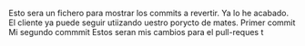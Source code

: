 Esto sera un fichero para mostrar los commits a revertir. Ya lo he acabado.
El cliente ya puede seguir utiizando uestro porycto de mates. Primer commit
Mi segundo commmit 
Estos seran mis cambios para el pull-reques t
